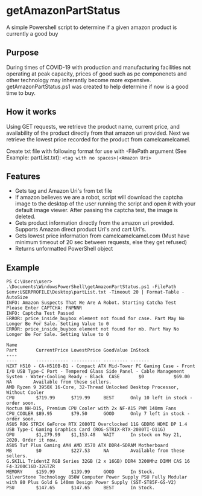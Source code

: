 # getAmazonPartStatus
A simple Powershell script to determine if a given amazon product is currently a good buy

## Purpose
During times of COVID-19 with production and manufacturing facilities not operating at peak capacity, prices of good such as pc componenets and other technology may inherantly become more expensive. getAmazonPartStatus.ps1 was created to help determine if now is a good time to buy.

## How it works
Using GET requests, we retrieve the product name, current price, and availability of the product directly from that amazon uri provided. Next we retrieve the lowest price recorded for the product from camelcamelcamel.

Create txt file with following format for use with -FilePath argument (See Example: partList.txt):
```<tag with no spaces>|<Amazon Uri>```

## Features
* Gets tag and Amazon Uri's from txt file
* If amazon believes we are a robot, script will download the captcha image to the desktop of the user running the script and open it with your default image viewer. After passing the captcha test, the image is deleted.
* Gets product information directly from the amazon uri provided. Supports Amazon direct product Uri's and cart Uri's.
* Gets lowest price information from camelcamelcamel.com (Must have minimum timeout of 20 sec between requests, else they get refused)
* Returns unformatted PowerShell object

## Example
```
PS C:\Users\user> .\Documents\WindowsPowerShell\getAmazonPartStatus.ps1 -FilePath $env:USERPROFILE\Desktop\partList.txt -Timeout 20 | Format-Table -AutoSize                                                                                                                           
INFO: Amazon Suspects That We Are A Robot. Starting Catcha Test                                                                         
Please Enter CAPTCHA: FNPNNR                                                                                                             
INFO: Captcha Test Passed
ERROR: price_inside_buybox element not found for case. Part May No Longer Be For Sale. Setting Value to 0
ERROR: price_inside_buybox element not found for mb. Part May No Longer Be For Sale. Setting Value to 0

Name                                                                                                                                                                            Part       CurrentPrice LowestPrice GoodValue InStock
----                                                                                                                                                                            ----       ------------ ----------- --------- -------
NZXT H510 - CA-H510B-B1 - Compact ATX Mid-Tower PC Gaming Case - Front I/O USB Type-C Port - Tempered Glass Side Panel - Cable Management System - Water-Cooling Ready - Black  CASE       $0           $69.00      NA        Available from these sellers.
AMD Ryzen 9 3950X 16-Core, 32-Thread Unlocked Desktop Processor, Without Cooler                                                                                                 CPU        $719.99      $719.99     BEST      Only 10 left in stock - order soon.
Noctua NH-D15, Premium CPU Cooler with 2x NF-A15 PWM 140mm Fans                                                                                                                 CPU_COOLER $89.95       $79.50      GOOD      Only 7 left in stock - order soon.
ASUS ROG STRIX GeForce RTX 2080TI Overclocked 11G GDDR6 HDMI DP 1.4 USB Type-C Gaming Graphics Card (ROG-STRIX-RTX-2080TI-O11G)                                                 GPU        $1,279.99    $1,153.48   WAIT      In stock on May 21, 2020. Order it now.
ASUS Tuf Plus Gaming AM4 AMD X570 ATX DDR4-SDRAM Motherboard                                                                                                                    MB         $0           $227.53     NA        Available from these sellers.
G.SKILL TridentZ RGB Series 32GB (2 x 16GB) DDR4 3200Mhz DIMM CAS 16 F4-3200C16D-32GTZR                                                                                         MEMORY     $159.99      $139.99     GOOD      In Stock.
SilverStone Technology 850W Computer Power Supply PSU Fully Modular with 80 Plus Gold & 140mm Design Power Supply (SST-ST85F-GS-V2)                                             PSU        $147.65      $147.65     BEST      In Stock.
```
